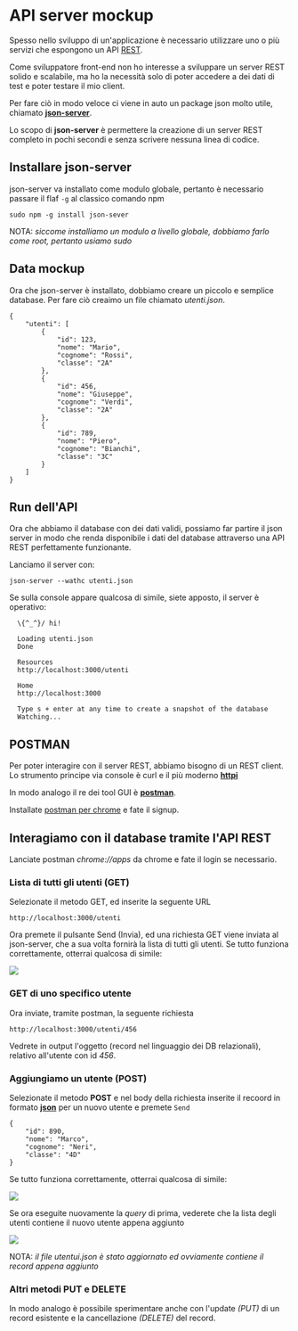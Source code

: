 # API server mockup

Spesso nello sviluppo di un'applicazione è necessario utilizzare uno o più servizi che espongono un API [REST](https://it.wikipedia.org/wiki/Representational_State_Transfer).

Come sviluppatore front-end non ho interesse a sviluppare un server REST solido e scalabile, ma ho la necessità solo di poter accedere a dei dati di test e poter testare il mio client.

Per fare ciò in modo veloce ci viene in auto un package json molto utile, chiamato [**json-server**](https://www.npmjs.com/package/json-server).

Lo scopo di **json-server** è permettere la creazione di un server REST completo in pochi secondi e senza scrivere nessuna linea di codice.

## Installare json-server

json-server va installato come modulo globale, pertanto è necessario passare il flaf `-g` al classico comando npm

```
sudo npm -g install json-sever
```

NOTA: *siccome installiamo un modulo a livello globale, dobbiamo farlo come root, pertanto usiamo sudo*


## Data mockup

Ora che json-server è installato, dobbiamo creare un piccolo e semplice database.
Per fare ciò creaimo un file chiamato *utenti.json*.

```
{
    "utenti": [
        {
            "id": 123,
            "nome": "Mario",
            "cognome": "Rossi",
            "classe": "2A"
        },
        {
            "id": 456,
            "nome": "Giuseppe",
            "cognome": "Verdi",
            "classe": "2A"
        },
        {
            "id": 789,
            "nome": "Piero",
            "cognome": "Bianchi",
            "classe": "3C"
        }
    ]
}
```

## Run dell'API

Ora che abbiamo il database con dei dati validi, possiamo far partire il json server in modo che renda disponibile i dati del database attraverso una API REST perfettamente funzionante.

Lanciamo il server con:

```
json-server --wathc utenti.json
```

Se sulla console appare qualcosa di simile, siete apposto, il server è operativo:

```
  \{^_^}/ hi!

  Loading utenti.json
  Done

  Resources
  http://localhost:3000/utenti

  Home
  http://localhost:3000

  Type s + enter at any time to create a snapshot of the database
  Watching...

```

## POSTMAN

Per poter interagire con il server REST, abbiamo bisogno di un REST client.
Lo strumento principe via console è curl e il più moderno [**httpi**](https://httpie.io/)

In modo analogo il re dei tool GUI è [**postman**](https://www.postman.com/).

Installate [postman per chrome](https://chrome.google.com/webstore/detail/postman/fhbjgbiflinjbdggehcddcbncdddomop?hl=it) e fate il signup.


## Interagiamo con il database tramite l'API REST

Lanciate postman *chrome://apps* da chrome e fate il login se necessario.

### Lista di tutti gli utenti (GET)

Selezionate il metodo GET, ed inserite la seguente URL

```
http://localhost:3000/utenti
```

Ora premete il pulsante Send (Invia), ed una richiesta GET viene inviata al json-server, che a sua volta fornirà la lista di tutti gli utenti.
Se tutto funziona correttamente, otterrai qualcosa di simile:

![](media/postman01.png)

### GET di uno specifico utente

Ora inviate, tramite postman, la seguente richiesta

```
http://localhost:3000/utenti/456
```

Vedrete in output l'oggetto (record nel linguaggio dei DB relazionali), relativo all'utente con id *456*.

### Aggiungiamo un utente (POST)

Selezionate il metodo **POST** e nel body della richiesta inserite il recoord in formato [**json**](https://it.wikipedia.org/wiki/JavaScript_Object_Notation) per un nuovo utente e premete `Send`

```
{
    "id": 890,
    "nome": "Marco",
    "cognome": "Neri",
    "classe": "4D"
}
```

Se tutto funziona correttamente, otterrai qualcosa di simile:

![](media/postman02.png)

Se ora eseguite nuovamente la *query* di prima, vederete che la lista degli utenti contiene il nuovo utente  appena aggiunto

![](media/postman03.png)

NOTA: *il file utentui.json è stato aggiornato ed ovviamente contiene il record appena aggiunto*

### Altri metodi PUT e DELETE

In modo analogo è possibile sperimentare anche con l'update *(PUT)* di un record esistente e la cancellazione *(DELETE)* del record.

